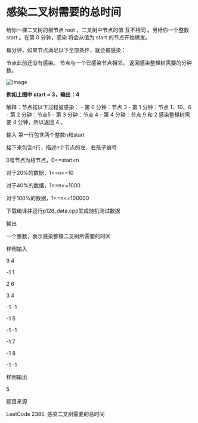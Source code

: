 # 感染二叉树需要的总时间
给你一棵二叉树的根节点 root ，二叉树中节点的值 互不相同 。另给你一个整数 start 。在第 0 分钟，感染 将会从值为 start 的节点开始爆发。

每分钟，如果节点满足以下全部条件，就会被感染：

  节点此前还没有感染。
  节点与一个已感染节点相邻。
返回感染整棵树需要的分钟数。

![image](https://github.com/user-attachments/assets/46f7f1d3-27d7-439b-ab95-70d6f3bc05cb)

**例如上图中 start = 3，输出：4**

解释：节点按以下过程被感染： - 第 0 分钟：节点 3 - 第 1 分钟：节点 1、10、6 - 第 2 分钟：节点5 - 第 3 分钟：节点 4 - 第 4 分钟：节点 9 和 2 感染整棵树需要 4 分钟，所以返回 4 。

 

 
输入
第一行包含两个整数n和start

接下来包含n行，描述n个节点的左、右孩子编号

0号节点为根节点，0<=start<n

对于20%的数据，1<=n<=10

对于40%的数据，1<=n<=1000

对于100%的数据，1<=n<=100000

下载编译并运行p128_data.cpp生成随机测试数据

输出

一个整数，表示感染整棵二叉树所需要的时间

样例输入

9 4

-1 1

2 6

3 4

-1 -1

-1 5

-1 -1

-1 7

-1 8

-1 -1

样例输出

5

题目来源

LeetCode 2385. 感染二叉树需要的总时间

